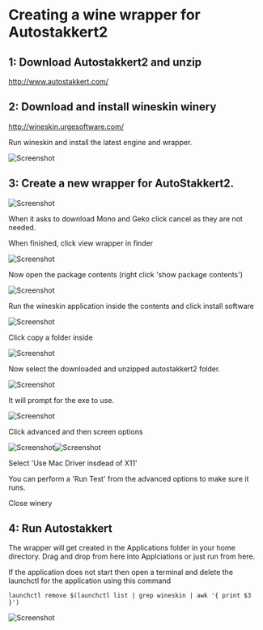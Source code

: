 Creating a wine wrapper for Autostakkert2
=================



## 1: Download Autostakkert2 and unzip
http://www.autostakkert.com/


## 2: Download and install wineskin winery
http://wineskin.urgesoftware.com/

Run wineskin and install the latest engine and wrapper.

![Screenshot](screenshots/winery.png "Winery")


## 3: Create a new wrapper for AutoStakkert2.

![Screenshot](screenshots/wrapper.png "Winery")

When it asks to download Mono and Geko click cancel as they are not needed.

When finished, click view wrapper in finder

![Screenshot](screenshots/wrapper-finished.png "Winery")

Now open the package contents (right click 'show package contents')

![Screenshot](screenshots/pkg-contents.png "Winery")

Run the wineskin application inside the contents and click install software

![Screenshot](screenshots/install-sw.png "Winery")

Click copy a folder inside

![Screenshot](screenshots/copy-folder.png "Winery")

Now select the downloaded and unzipped autostakkert2 folder.

![Screenshot](screenshots/copy-as2.png "Winery")

It will prompt for the exe to use. 

![Screenshot](screenshots/exe.png "Winery")

Click advanced and then screen options

![Screenshot](screenshots/advanced.png "Winery")![Screenshot](screenshots/screen-opts.png "Winery")

Select 'Use Mac Driver insdead of X11'

You can perform a 'Run Test' from the advanced options to make sure it runs.

Close winery

## 4: Run Autostakkert

The wrapper will get created in the Applications folder in your home directory. Drag and drop from here into Applciations or just run from here.

If the application does not start then open a terminal and delete the launchctl for the application using this command

```no-highlight
launchctl remove $(launchctl list | grep wineskin | awk '{ print $3 }')
```


![Screenshot](screenshots/as2-running.png "AS2")
